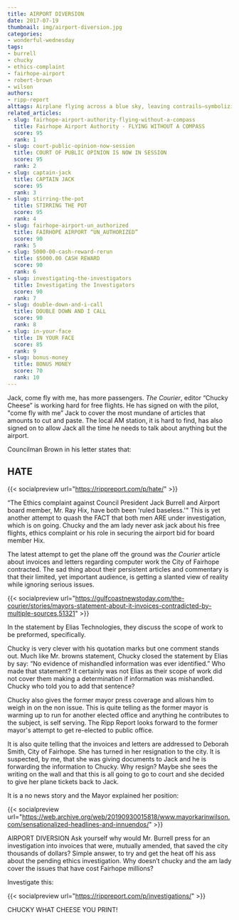```yaml
---
title: AIRPORT DIVERSION
date: 2017-07-19
thumbnail: img/airport-diversion.jpg
categories:
- wonderful-wednesday
tags:
- burrell
- chucky
- ethics-complaint
- fairhope-airport
- robert-brown
- wilson
authors:
- ripp-report
alttags: Airplane flying across a blue sky, leaving contrails—symbolizing pilot Jack’s free flights and coverage for _The Courier_
related_articles:
- slug: fairhope-airport-authority-flying-without-a-compass
  title: Fairhope Airport Authority - FLYING WITHOUT A COMPASS
  score: 95
  rank: 1
- slug: court-public-opinion-now-session
  title: COURT OF PUBLIC OPINION IS NOW IN SESSION
  score: 95
  rank: 2
- slug: captain-jack
  title: CAPTAIN JACK
  score: 95
  rank: 3
- slug: stirring-the-pot
  title: STIRRING THE POT
  score: 95
  rank: 4
- slug: fairhope-airport-un_authorized
  title: FAIRHOPE AIRPORT “UN_AUTHORIZED”
  score: 90
  rank: 5
- slug: 5000-00-cash-reward-rerun
  title: $5000.00 CASH REWARD
  score: 90
  rank: 6
- slug: investigating-the-investigators
  title: Investigating the Investigators
  score: 90
  rank: 7
- slug: double-down-and-i-call
  title: DOUBLE DOWN AND I CALL
  score: 90
  rank: 8
- slug: in-your-face
  title: IN YOUR FACE
  score: 85
  rank: 9
- slug: bonus-money
  title: BONUS MONEY
  score: 70
  rank: 10
---
```

Jack, come fly with me, has more passengers. _The Courier_, editor “Chucky Cheese” is working hard for free flights. He has signed on with the pilot, "come fly with me” Jack to cover the most mundane of articles that amounts to cut and paste. The local AM station, it is hard to find, has also signed on to allow Jack all the time he needs to talk about anything but the airport.

Councilman Brown in his letter states that:

## HATE

{{< socialpreview url="https://rippreport.com/p/hate/" >}}

“The Ethics complaint against Council President Jack Burrell and Airport board member, Mr. Ray Hix, have both been 'ruled baseless.'" This is yet another attempt to quash the FACT that both men ARE under investigation, which is on going. Chucky and the am lady never ask jack about his free flights, ethics complaint or his role in securing the airport bid for board member Hix.

The latest attempt to get the plane off the ground was _the Courier_ article about invoices and letters regarding computer work the City of Fairhope contracted. The sad thing about their persistent articles and commentary is that their limited, yet important audience, is getting a slanted view of reality while ignoring serious issues.

{{< socialpreview url="https://gulfcoastnewstoday.com/the-courier/stories/mayors-statement-about-it-invoices-contradicted-by-multiple-sources,51321" >}}

In the statement by Elias Technologies, they discuss the scope of work to be preformed, specifically.

Chucky is very clever with his quotation marks but one comment stands out. Much like Mr. browns statement, Chucky closed the statement by Elias by say: “No evidence of mishandled information was ever identified.” Who made that statement? It certainly was not Elias as their scope of work did not cover them making a determination if information was mishandled. Chucky who told you to add that sentence?

Chucky also gives the former mayor press coverage and allows him to weigh in on the non issue. This is quite telling as the former mayor is warming up to run for another elected office and anything he contributes to the subject, is self serving. The Ripp Report looks forward to the former mayor's attempt to get re-elected to public office.

It is also quite telling that the invoices and letters are addressed to Deborah Smith, City of Fairhope. She has turned in her resignation to the city. It is suspected, by me, that she was giving documents to Jack and he is forwarding the information to Chucky. Why resign? Maybe she sees the writing on the wall and that this is all going to go to court and she decided to give her plane tickets back to Jack.

It is a no news story and the Mayor explained her position:

{{< socialpreview url="https://web.archive.org/web/20190930015818/www.mayorkarinwilson.com/sensationalized-headlines-and-innuendos/" >}}

AIRPORT DIVERSION Ask yourself why would Mr. Burrell press for an investigation into invoices that were, mutually amended, that saved the city thousands of dollars? Simple answer, to try and get the heat off his ass about the pending ethics investigation. Why doesn’t chucky and the am lady cover the issues that have cost Fairhope millions?

Investigate this:

{{< socialpreview url="https://rippreport.com/p/investigations/" >}}

CHUCKY WHAT CHEESE YOU PRINT!
